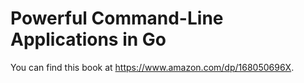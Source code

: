 # Powerful Command-Line Applications in Go

You can find this book at https://www.amazon.com/dp/168050696X.